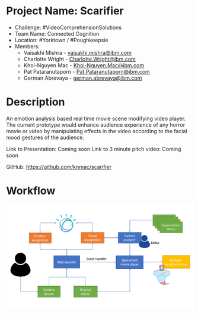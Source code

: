# Project Name: Scarifier

- Challenge: #VideoComprehensionSolutions
- Team Name: Connected Cognition
- Location: #Yorktown / #Poughkeepsie
- Members:
  - Vaisakhi Mishra - vaisakhi.mishra@ibm.com
  - Charlotte Wright - Charlotte.Wright@ibm.com
  - Khoi-Nguyen Mac - Khoi-Nguyen.Mac@ibm.com
  - Pat Pataranutaporn - Pat.Pataranutaporn@ibm.com
  - German Abrevaya - german.abrevaya@ibm.com

# Description
An emotion analysis based real time movie scene modifying video player. The current prototype would enhance audience experience of any horror movie or video by manipulating effects in the video according to the facial mood gestures of the audience.

Link to Presentation: Coming soon
Link to 3 minute pitch video: Coming soon

GitHub: https://github.com/knmac/scarifier 

# Workflow
![workflow](movie_genie_workflow.png?raw=true "Worl Flow")
